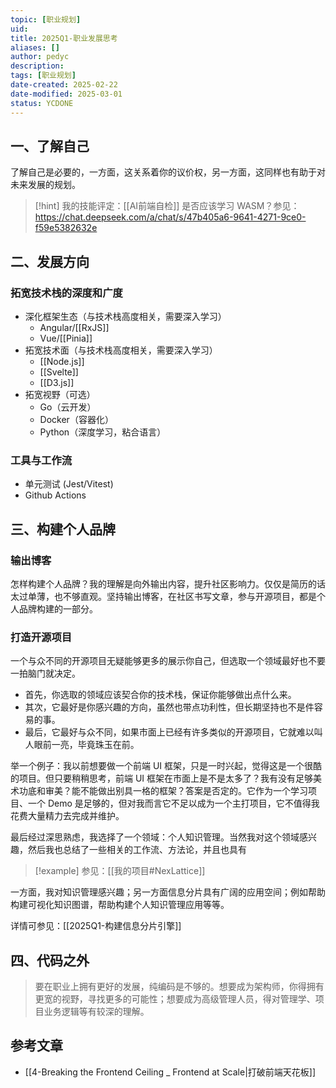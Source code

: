 ```yaml
---
topic: [职业规划]
uid: 
title: 2025Q1-职业发展思考
aliases: []
author: pedyc
description: 
tags: [职业规划]
date-created: 2025-02-22
date-modified: 2025-03-01
status: YCDONE
---
```


## 一、了解自己

了解自己是必要的，一方面，这关系着你的议价权，另一方面，这同样也有助于对未来发展的规划。

> [!hint]
> 我的技能评定：[[AI前端自检]]
> 是否应该学习 WASM？参见：https://chat.deepseek.com/a/chat/s/47b405a6-9641-4271-9ce0-f59e5382632e

## 二、发展方向

### 拓宽技术栈的深度和广度

- 深化框架生态（与技术栈高度相关，需要深入学习）
	- Angular/[[RxJS]]
	- Vue/[[Pinia]]
- 拓宽技术面（与技术栈高度相关，需要深入学习）
	- [[Node.js]]
	- [[Svelte]]
	- [[D3.js]]
- 拓宽视野（可选）
	- Go（云开发）
	- Docker（容器化）
	- Python（深度学习，粘合语言）

### 工具与工作流

- 单元测试 (Jest/Vitest)
- Github Actions

## 三、构建个人品牌

### 输出博客

怎样构建个人品牌？我的理解是向外输出内容，提升社区影响力。仅仅是简历的话太过单薄，也不够直观。坚持输出博客，在社区书写文章，参与开源项目，都是个人品牌构建的一部分。

### 打造开源项目

一个与众不同的开源项目无疑能够更多的展示你自己，但选取一个领域最好也不要一拍脑门就决定。

- 首先，你选取的领域应该契合你的技术栈，保证你能够做出点什么来。
- 其次，它最好是你感兴趣的方向，虽然也带点功利性，但长期坚持也不是件容易的事。
- 最后，它最好与众不同，如果市面上已经有许多类似的开源项目，它就难以叫人眼前一亮，毕竟珠玉在前。

举一个例子：我以前想要做一个前端 UI 框架，只是一时兴起，觉得这是一个很酷的项目。但只要稍稍思考，前端 UI 框架在市面上是不是太多了？我有没有足够美术功底和审美？能不能做出别具一格的框架？答案是否定的。它作为一个学习项目、一个 Demo 是足够的，但对我而言它不足以成为一个主打项目，它不值得我花费大量精力去完成并维护。

最后经过深思熟虑，我选择了一个领域：个人知识管理。当然我对这个领域感兴趣，然后我也总结了一些相关的工作流、方法论，并且也具有

> [!example]
> 参见：[[我的项目#NexLattice]]

一方面，我对知识管理感兴趣；另一方面信息分片具有广阔的应用空间；例如帮助构建可视化知识图谱，帮助构建个人知识管理应用等等。

详情可参见：[[2025Q1-构建信息分片引擎]]

## 四、代码之外

> 要在职业上拥有更好的发展，纯编码是不够的。想要成为架构师，你得拥有更宽的视野，寻找更多的可能性；想要成为高级管理人员，得对管理学、项目业务逻辑等有较深的理解。

## 参考文章

- [[4-Breaking the Frontend Ceiling _ Frontend at Scale|打破前端天花板]]

